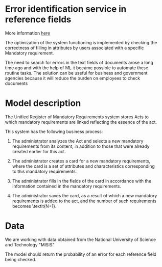 # Error identification service in reference fields

More information <a href="https://github.com/CrystalMath404/Error_identification_service_in_reference_fields/blob/main/data/Error_identification_service.pdf" target="_blank">here</a>

The optimization of the system functioning is implemented by checking the correctness of filling in attributes by users
associated with a specific Mandatory requirement.

The need to search for errors in the text fields of documents arose a long time
ago and with the help of ML it became possible to automate these routine tasks.
The solution can be useful for business and government agencies because it will
reduce the burden on employees to check documents

# Model description

The Unified Register of Mandatory Requirements system stores Acts to which mandatory requirements are linked reflecting the essence of the act.

This system has the following business process:

1. The administrator analyzes the Act and selects a new mandatory requirements from its content, in addition to those that were already created earlier for this act.

2. The administrator creates a card for a new mandatory requirements, where the card is a set of attributes and characteristics corresponding to this mandatory requirements.

3. The administrator fills in the fields of the card in accordance with the information contained in the mandatory requirements.

4. The administrator saves the card, as a result of which a new mandatory requirements is added to the act, and the number of such requirements becomes \textit{N+1}.

# Data
We are working with data obtained from the National University of Science and Technology "MISIS"

The model should return the probability of an error for each reference field being checked.


